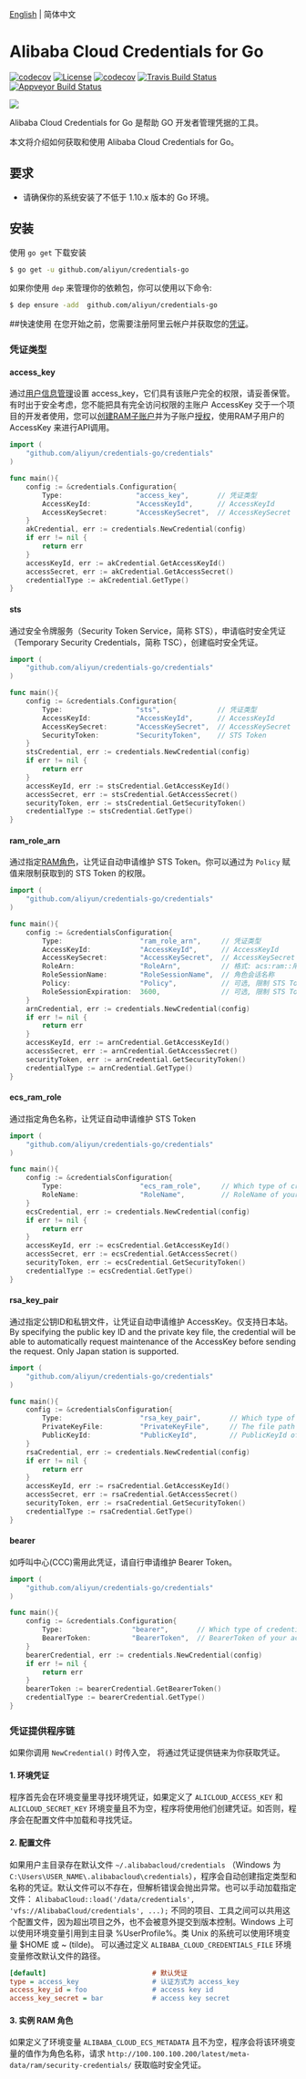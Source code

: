 [English](README.md) | 简体中文

# Alibaba Cloud Credentials for Go
[![codecov](https://codecov.io/gh/aliyun/credentials-go/branch/master/graph/badge.svg)](https://codecov.io/gh/aliyun/credentials-go)
[![License](https://poser.pugx.org/alibabacloud/credentials/license)](https://packagist.org/packages/alibabacloud/credentials)
[![codecov](https://codecov.io/gh/aliyun/credentials-go/branch/master/graph/badge.svg)](https://codecov.io/gh/aliyun/credentials-go)
[![Travis Build Status](https://travis-ci.org/aliyun/credentials-go.svg?branch=master)](https://travis-ci.org/aliyun/credentials-go)
[![Appveyor Build Status](https://ci.appveyor.com/api/projects/status/c6ipn9fwjvjqnjjy/branch/master?svg=true)](https://ci.appveyor.com/project/aliyun/credentials-php/branch/master)

![](https://aliyunsdk-pages.alicdn.com/icons/AlibabaCloud.svg)

Alibaba Cloud Credentials for Go 是帮助 GO 开发者管理凭据的工具。
                   
本文将介绍如何获取和使用 Alibaba Cloud Credentials for Go。

## 要求
- 请确保你的系统安装了不低于 1.10.x 版本的 Go 环境。

## 安装
使用 `go get` 下载安装

```sh
$ go get -u github.com/aliyun/credentials-go
```

如果你使用 `dep` 来管理你的依赖包，你可以使用以下命令:

```sh
$ dep ensure -add  github.com/aliyun/credentials-go
```

##快速使用
在您开始之前，您需要注册阿里云帐户并获取您的[凭证](https://usercenter.console.aliyun.com/#/manage/ak)。

### 凭证类型

#### access_key
通过[用户信息管理][ak]设置 access_key，它们具有该账户完全的权限，请妥善保管。有时出于安全考虑，您不能把具有完全访问权限的主账户 AccessKey 交于一个项目的开发者使用，您可以[创建RAM子账户][ram]并为子账户[授权][permissions]，使用RAM子用户的 AccessKey 来进行API调用。
```go
import (
	"github.com/aliyun/credentials-go/credentials"
)

func main(){
	config := &credentials.Configuration{
		Type:                  "access_key",       // 凭证类型
		AccessKeyId:           "AccessKeyId",      // AccessKeyId
		AccessKeySecret:       "AccessKeySecret",  // AccessKeySecret
    }
	akCredential, err := credentials.NewCredential(config)
	if err != nil {
		return err
	}
	accessKeyId, err := akCredential.GetAccessKeyId()
	accessSecret, err := akCredential.GetAccessSecret()
	credentialType := akCredential.GetType()
}
```

#### sts
通过安全令牌服务（Security Token Service，简称 STS），申请临时安全凭证（Temporary Security Credentials，简称 TSC），创建临时安全凭证。
```go
import (
	"github.com/aliyun/credentials-go/credentials"
)

func main(){
	config := &credentials.Configuration{
		Type:                  "sts",              // 凭证类型
		AccessKeyId:           "AccessKeyId",      // AccessKeyId
		AccessKeySecret:       "AccessKeySecret",  // AccessKeySecret
		SecurityToken:         "SecurityToken",    // STS Token
    }
	stsCredential, err := credentials.NewCredential(config)
	if err != nil {
		return err
	}
	accessKeyId, err := stsCredential.GetAccessKeyId()
	accessSecret, err := stsCredential.GetAccessSecret()
	securityToken, err := stsCredential.GetSecurityToken()
	credentialType := stsCredential.GetType()
}
```

#### ram_role_arn
通过指定[RAM角色][RAM Role]，让凭证自动申请维护 STS Token。你可以通过为 `Policy` 赋值来限制获取到的 STS Token 的权限。
```go
import (
	"github.com/aliyun/credentials-go/credentials"
)

func main(){
	config := &credentialsConfiguration{
		Type:                   "ram_role_arn",     // 凭证类型
		AccessKeyId:            "AccessKeyId",      // AccessKeyId
		AccessKeySecret:        "AccessKeySecret",  // AccessKeySecret
		RoleArn:                "RoleArn",          // 格式: acs:ram::用户ID:role/角色名
		RoleSessionName:        "RoleSessionName",  // 角色会话名称
		Policy:                 "Policy",           // 可选, 限制 STS Token 的权限
		RoleSessionExpiration:  3600,               // 可选, 限制 STS Token 的有效时间
    }
	arnCredential, err := credentials.NewCredential(config)
	if err != nil {
		return err
	}
	accessKeyId, err := arnCredential.GetAccessKeyId()
	accessSecret, err := arnCredential.GetAccessSecret()
	securityToken, err := arnCredential.GetSecurityToken()
	credentialType := arnCredential.GetType()
}
```

#### ecs_ram_role
通过指定角色名称，让凭证自动申请维护 STS Token
```go
import (
	"github.com/aliyun/credentials-go/credentials"
)

func main(){
	config := &credentialsConfiguration{
		Type:                   "ecs_ram_role",     // Which type of credential you want
		RoleName:               "RoleName",         // RoleName of your account
    }
	ecsCredential, err := credentials.NewCredential(config)
	if err != nil {
		return err
	}
	accessKeyId, err := ecsCredential.GetAccessKeyId()
	accessSecret, err := ecsCredential.GetAccessSecret()
	securityToken, err := ecsCredential.GetSecurityToken()
	credentialType := ecsCredential.GetType()
}
```

#### rsa_key_pair
通过指定公钥ID和私钥文件，让凭证自动申请维护 AccessKey。仅支持日本站。 
By specifying the public key ID and the private key file, the credential will be able to automatically request maintenance of the AccessKey before sending the request. Only Japan station is supported. 
```go
import (
	"github.com/aliyun/credentials-go/credentials"
)

func main(){
	config := &credentialsConfiguration{
		Type:                   "rsa_key_pair",       // Which type of credential you want
		PrivateKeyFile:         "PrivateKeyFile",     // The file path to store the PrivateKey
		PublicKeyId:            "PublicKeyId",        // PublicKeyId of your account
    }
	rsaCredential, err := credentials.NewCredential(config)
	if err != nil {
		return err
	}
	accessKeyId, err := rsaCredential.GetAccessKeyId()
	accessSecret, err := rsaCredential.GetAccessSecret()
	securityToken, err := rsaCredential.GetSecurityToken()
	credentialType := rsaCredential.GetType()
}
```

#### bearer
如呼叫中心(CCC)需用此凭证，请自行申请维护 Bearer Token。
```go
import (
	"github.com/aliyun/credentials-go/credentials"
)

func main(){
	config := &credentials.Configuration{
		Type:                 "bearer",       // Which type of credential you want
		BearerToken:          "BearerToken",  // BearerToken of your account
    }
	bearerCredential, err := credentials.NewCredential(config)
	if err != nil {
		return err
	}
	bearerToken := bearerCredential.GetBearerToken()
	credentialType := bearerCredential.GetType()
}
```

### 凭证提供程序链
如果你调用 `NewCredential()` 时传入空， 将通过凭证提供链来为你获取凭证。

#### 1. 环境凭证
程序首先会在环境变量里寻找环境凭证，如果定义了 `ALICLOUD_ACCESS_KEY`  和 `ALICLOUD_SECRET_KEY` 环境变量且不为空，程序将使用他们创建凭证。如否则，程序会在配置文件中加载和寻找凭证。

#### 2. 配置文件
如果用户主目录存在默认文件 `~/.alibabacloud/credentials` （Windows 为 `C:\Users\USER_NAME\.alibabacloud\credentials`），程序会自动创建指定类型和名称的凭证。默认文件可以不存在，但解析错误会抛出异常。也可以手动加载指定文件： `AlibabaCloud::load('/data/credentials', 'vfs://AlibabaCloud/credentials', ...);` 不同的项目、工具之间可以共用这个配置文件，因为超出项目之外，也不会被意外提交到版本控制。Windows 上可以使用环境变量引用到主目录 %UserProfile%。类 Unix 的系统可以使用环境变量 $HOME 或 ~ (tilde)。 可以通过定义 `ALIBABA_CLOUD_CREDENTIALS_FILE` 环境变量修改默认文件的路径。

```ini
[default]                          # 默认凭证
type = access_key                  # 认证方式为 access_key
access_key_id = foo                # access key id
access_key_secret = bar            # access key secret
```

#### 3. 实例 RAM 角色
如果定义了环境变量 `ALIBABA_CLOUD_ECS_METADATA` 且不为空，程序会将该环境变量的值作为角色名称，请求 `http://100.100.100.200/latest/meta-data/ram/security-credentials/` 获取临时安全凭证。


[ak]: https://usercenter.console.aliyun.com/#/manage/ak
[ram]: https://ram.console.aliyun.com/users
[policy]: https://www.alibabacloud.com/help/doc-detail/28664.htm?spm=a2c63.p38356.a3.3.27a63b01khWgdh
[permissions]: https://ram.console.aliyun.com/permissions
[RAM Role]: https://ram.console.aliyun.com/#/role/list
